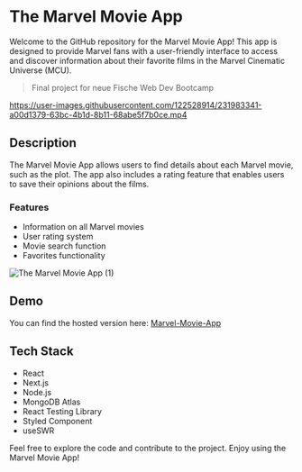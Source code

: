 # The Marvel Movie App
Welcome to the GitHub repository for the Marvel Movie App! This app is designed to provide Marvel fans with a user-friendly interface to access and discover information about their favorite films in the Marvel Cinematic Universe (MCU).

> Final project for neue Fische Web Dev Bootcamp

https://user-images.githubusercontent.com/122528914/231983341-a00d1379-63bc-4b1d-8b11-68abe5f7b0ce.mp4

## Description

The Marvel Movie App allows users to find details about each Marvel movie, such as the plot. The app also includes a rating feature that enables users to save their opinions about the films.

### Features

- Information on all Marvel movies
- User rating system
- Movie search function
- Favorites functionality


![The Marvel Movie App (1)](https://user-images.githubusercontent.com/122528914/231984459-074024fb-b69a-4ddd-b117-0541e424a816.png)

## Demo

You can find the hosted version here: [Marvel-Movie-App](https://marvel-movie-app.vercel.app/)

## Tech Stack

- React
- Next.js
- Node.js
- MongoDB Atlas
- React Testing Library
- Styled Component
- useSWR

Feel free to explore the code and contribute to the project. Enjoy using the Marvel Movie App!
